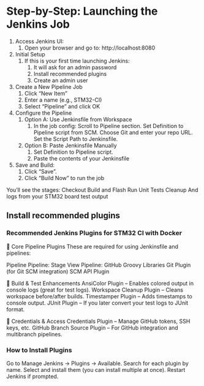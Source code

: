 # Step-by-Step: Launching the Jenkins Job

1. Access Jenkins UI:
   1. Open your browser and go to: http://localhost:8080
2. Initial Setup
   1. If this is your first time launching Jenkins:
      1. It will ask for an admin password
      2. Install recommended plugins
      3. Create an admin user
3. Create a New Pipeline Job
   1. Click “New Item”
   2. Enter a name (e.g., STM32-CI)
   3. Select “Pipeline” and click OK
4. Configure the Pipeline
   1. Option A: Use Jenkinsfile from Workspace
      1. In the job config:
        Scroll to Pipeline section.
        Set Definition to Pipeline script from SCM.
        Choose Git and enter your repo URL.
        Set the Script Path to Jenkinsfile.
   2. Option B: Paste Jenkinsfile Manually
      1. Set Definition to Pipeline script.
      2. Paste the contents of your Jenkinsfile
5. Save and Build:
   1. Click “Save”.
   2. Click “Build Now” to run the job

You’ll see the stages:
    Checkout
    Build and Flash
    Run Unit Tests
    Cleanup
    And logs from your STM32 board test output

## Install recommended plugins

### Recommended Jenkins Plugins for STM32 CI with Docker

🔧 Core Pipeline Plugins
These are required for using Jenkinsfile and pipelines:

Pipeline
    Pipeline: Stage View
    Pipeline: GitHub Groovy Libraries
    Git Plugin (for Git SCM integration)
    SCM API Plugin

🧪 Build & Test Enhancements
    AnsiColor Plugin – Enables colored output in console logs (great for test logs).
    Workspace Cleanup Plugin – Cleans workspace before/after builds.
    Timestamper Plugin – Adds timestamps to console output.
    JUnit Plugin – If you later convert your test logs to JUnit format.

🔐 Credentials & Access
    Credentials Plugin – Manage GitHub tokens, SSH keys, etc.
    GitHub Branch Source Plugin – For GitHub integration and multibranch pipelines.

### How to Install Plugins

Go to Manage Jenkins → Plugins → Available.
Search for each plugin by name.
Select and install them (you can install multiple at once).
Restart Jenkins if prompted.

